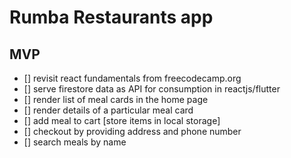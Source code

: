 # Rumba Restaurants app

## MVP 
- [] revisit react fundamentals from freecodecamp.org
- [] serve firestore data as API for consumption in reactjs/flutter
- [] render list of meal cards in the home page
- [] render details of a particular meal card 
- [] add meal to cart [store items in local storage]
- [] checkout by providing address and phone number
- [] search meals by name